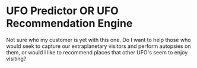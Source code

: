UFO Predictor OR UFO Recommendation Engine
=========
Not sure who my customer is yet with this one. Do I want to help those who would seek to capture our extraplanetary visitors and perform autopsies on them, or would I like to recommend places that other UFO's seem to enjoy visiting?